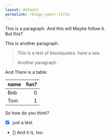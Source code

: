 ```yaml
---
layout: default
permalink: /blog/:year/:title
---
```


This is a paragraph.
And this will Maybe follow it.   
But this?

This is another paragraph.

>This is a test of blockquotes.
have a see.
>
>Another paragraph.

And There is a table:

| name | fun? |
| :--  | --:  |
| Bob  | 0    |
| Tom  | 1    |
So how do you think?

- [x] just a test
- []  And it is, too. 